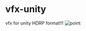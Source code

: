 # vfx-unity
vfx for unity HDRP format!!!
![point](https://github.com/naykz0r/vfx-unity/assets/109268275/8e3b69c0-61cc-454f-9f30-9b406f55ad10)
